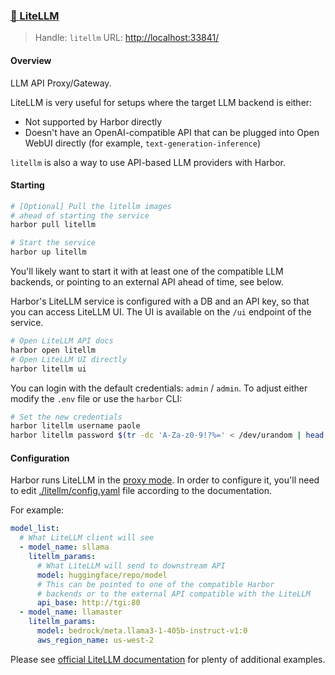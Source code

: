 ### [🚅 LiteLLM](https://docs.litellm.ai/docs/)

> Handle: `litellm`
> URL: [http://localhost:33841/](http://localhost:33841/)

#### Overview

LLM API Proxy/Gateway.

LiteLLM is very useful for setups where the target LLM backend is either:
- Not supported by Harbor directly
- Doesn't have an OpenAI-compatible API that can be plugged into Open WebUI directly (for example, `text-generation-inference`)

`litellm` is also a way to use API-based LLM providers with Harbor.

#### Starting

```bash
# [Optional] Pull the litellm images
# ahead of starting the service
harbor pull litellm

# Start the service
harbor up litellm
```

You'll likely want to start it with at least one of the compatible LLM backends, or pointing to an external API ahead of time, see below.

Harbor's LiteLLM service is configured with a DB and an API key, so that you can access LiteLLM UI. The UI is available on the `/ui` endpoint of the service.

```bash
# Open LiteLLM API docs
harbor open litellm
# Open LiteLLM UI directly
harbor litellm ui
```

You can login with the default credentials: `admin` / `admin`. To adjust either modify the `.env` file or use the `harbor` CLI:
```bash
# Set the new credentials
harbor litellm username paole
harbor litellm password $(tr -dc 'A-Za-z0-9!?%=' < /dev/urandom | head -c 10)
```

#### Configuration

Harbor runs LiteLLM in the [proxy mode](https://docs.litellm.ai/docs/proxy/configs). In order to configure it, you'll need to edit [./litellm/config.yaml](./litellm/config.yaml) file according to the documentation.

For example:

```yaml
model_list:
  # What LiteLLM client will see
  - model_name: sllama
    litellm_params:
      # What LiteLLM will send to downstream API
      model: huggingface/repo/model
      # This can be pointed to one of the compatible Harbor
      # backends or to the external API compatible with the LiteLLM
      api_base: http://tgi:80
  - model_name: llamaster
    litellm_params:
      model: bedrock/meta.llama3-1-405b-instruct-v1:0
      aws_region_name: us-west-2
```

Please see [official LiteLLM documentation](https://docs.litellm.ai/docs/) for plenty of additional examples.
